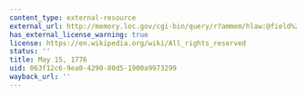 ```yaml
---
content_type: external-resource
external_url: http://memory.loc.gov/cgi-bin/query/r?ammem/hlaw:@field%28DOCID+@lit%28jc004113%29%29
has_external_license_warning: true
license: https://en.wikipedia.org/wiki/All_rights_reserved
status: ''
title: May 15, 1776
uid: 063f12c6-9ea0-4290-80d5-1900a9973299
wayback_url: ''
---
```

